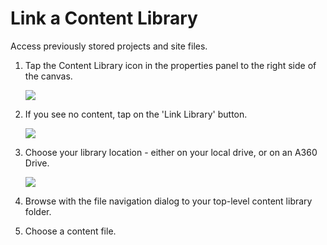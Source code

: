 # Link a Content Library

Access previously stored projects and site files.
 
1. Tap the Content Library icon in the properties panel to the right side of the canvas. 
    
    ![](Images/GUID-F5841B0E-7695-4257-AD09-8FA679E40AF8-low.png)
2. If you see no content, tap on the 'Link Library' button. 
    
    ![](Images/GUID-B0BFE11E-2EB5-4FFB-96BB-910A7E85DA78-low.png)
3. Choose your library location - either on your local drive, or on an A360 Drive. 
    
    ![](Images/GUID-62836713-A92A-4276-9B51-2AE60D513F92-low.png)
4. Browse with the file navigation dialog to your top-level content library folder.
5. Choose a content file.
